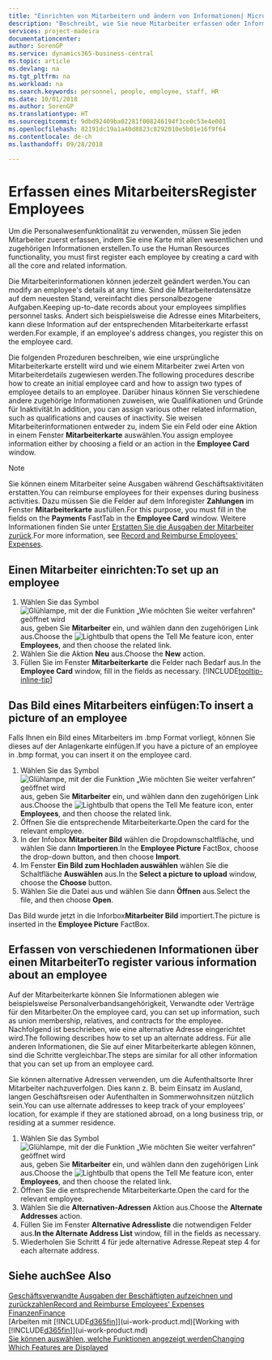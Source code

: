 ```yaml
---
title: "Einrichten von Mitarbeitern und ändern von Informationen| Microsoft Docs"
description: "Beschreibt, wie Sie neue Mitarbeiter erfassen oder Informationen für vorhandene Mitarbeiter bearbeiten."
services: project-madeira
documentationcenter: 
author: SorenGP
ms.service: dynamics365-business-central
ms.topic: article
ms.devlang: na
ms.tgt_pltfrm: na
ms.workload: na
ms.search.keywords: personnel, people, employee, staff, HR
ms.date: 10/01/2018
ms.author: SorenGP
ms.translationtype: HT
ms.sourcegitcommit: 9dbd92409ba02281f008246194f3ce0c53e4e001
ms.openlocfilehash: 82191dc19a1a40d8823c8292010e5b01e16f9f64
ms.contentlocale: de-ch
ms.lasthandoff: 09/28/2018

---
```

# <a name="register-employees"></a><span data-ttu-id="f72ac-103">Erfassen eines Mitarbeiters</span><span class="sxs-lookup"><span data-stu-id="f72ac-103">Register Employees</span></span>
<span data-ttu-id="f72ac-104">Um die Personalwesenfunktionalität zu verwenden, müssen Sie jeden Mitarbeiter zuerst erfassen, indem Sie eine Karte mit allen wesentlichen und zugehörigen Informationen erstellen.</span><span class="sxs-lookup"><span data-stu-id="f72ac-104">To use the Human Resources functionality, you must first register each employee by creating a card with all the core and related information.</span></span>

<span data-ttu-id="f72ac-105">Die Mitarbeiterinformationen können jederzeit geändert werden.</span><span class="sxs-lookup"><span data-stu-id="f72ac-105">You can modify an employee's details at any time.</span></span> <span data-ttu-id="f72ac-106">Sind die Mitarbeiterdatensätze auf dem neuesten Stand, vereinfacht dies personalbezogene Aufgaben.</span><span class="sxs-lookup"><span data-stu-id="f72ac-106">Keeping up-to-date records about your employees simplifies personnel tasks.</span></span> <span data-ttu-id="f72ac-107">Ändert sich beispielsweise die Adresse eines Mitarbeiters, kann diese Information auf der entsprechenden Mitarbeiterkarte erfasst werden.</span><span class="sxs-lookup"><span data-stu-id="f72ac-107">For example, if an employee's address changes, you register this on the employee card.</span></span>

<span data-ttu-id="f72ac-108">Die folgenden Prozeduren beschreiben, wie eine ursprüngliche Mitarbeiterkarte erstellt wird und wie einem Mitarbeiter zwei Arten von Mitarbeiterdetails zugewiesen werden.</span><span class="sxs-lookup"><span data-stu-id="f72ac-108">The following procedures describe how to create an initial employee card and how to assign two types of employee details to an employee.</span></span> <span data-ttu-id="f72ac-109">Darüber hinaus können Sie verschiedene andere zugehörige Informationen zuweisen, wie Qualifikationen und Gründe für Inaktivität.</span><span class="sxs-lookup"><span data-stu-id="f72ac-109">In addition, you can assign various other related information, such as qualifications and causes of inactivity.</span></span> <span data-ttu-id="f72ac-110">Sie weisen Mitarbeiterinformationen entweder zu, indem Sie ein Feld oder eine Aktion in einem Fenster **Mitarbeiterkarte** auswählen.</span><span class="sxs-lookup"><span data-stu-id="f72ac-110">You assign employee information either by choosing a field or an action in the **Employee Card** window.</span></span>

> [!NOTE]  
> <span data-ttu-id="f72ac-111">Sie können einem Mitarbeiter seine Ausgaben während Geschäftsaktivitäten erstatten.</span><span class="sxs-lookup"><span data-stu-id="f72ac-111">You can reimburse employees for their expenses during business activities.</span></span> <span data-ttu-id="f72ac-112">Dazu müssen Sie die Felder auf dem Inforegister **Zahlungen** im Fenster **Mitarbeiterkarte** ausfüllen.</span><span class="sxs-lookup"><span data-stu-id="f72ac-112">For this purpose, you must fill in the fields on the **Payments** FastTab in the **Employee Card** window.</span></span> <span data-ttu-id="f72ac-113">Weitere Informationen finden Sie unter [Erstatten Sie die Ausgaben der Mitarbeiter zurück](finance-how-record-reimburse-employee-expenses.md).</span><span class="sxs-lookup"><span data-stu-id="f72ac-113">For more information, see [Record and Reimburse Employees' Expenses](finance-how-record-reimburse-employee-expenses.md).</span></span>

## <a name="to-set-up-an-employee"></a><span data-ttu-id="f72ac-114">Einen Mitarbeiter einrichten:</span><span class="sxs-lookup"><span data-stu-id="f72ac-114">To set up an employee</span></span>
1. <span data-ttu-id="f72ac-115">Wählen Sie das Symbol ![Glühlampe, mit der die Funktion „Wie möchten Sie weiter verfahren“ geöffnet wird](media/ui-search/search_small.png "Wie möchten Sie weiter verfahren?") aus, geben Sie **Mitarbeiter** ein, und wählen dann den zugehörigen Link aus.</span><span class="sxs-lookup"><span data-stu-id="f72ac-115">Choose the ![Lightbulb that opens the Tell Me feature](media/ui-search/search_small.png "Tell me what you want to do") icon, enter **Employees**, and then choose the related link.</span></span>
2. <span data-ttu-id="f72ac-116">Wählen Sie die Aktion **Neu** aus.</span><span class="sxs-lookup"><span data-stu-id="f72ac-116">Choose the **New** action.</span></span>
3. <span data-ttu-id="f72ac-117">Füllen Sie im Fenster **Mitarbeiterkarte** die Felder nach Bedarf aus.</span><span class="sxs-lookup"><span data-stu-id="f72ac-117">In the **Employee Card** window, fill in the fields as necessary.</span></span> [!INCLUDE[tooltip-inline-tip](includes/tooltip-inline-tip_md.md)]

## <a name="to-insert-a-picture-of-an-employee"></a><span data-ttu-id="f72ac-118">Das Bild eines Mitarbeiters einfügen:</span><span class="sxs-lookup"><span data-stu-id="f72ac-118">To insert a picture of an employee</span></span>
<span data-ttu-id="f72ac-119">Falls Ihnen ein Bild eines Mitarbeiters im .bmp Format vorliegt,  können Sie dieses auf der Anlagenkarte einfügen.</span><span class="sxs-lookup"><span data-stu-id="f72ac-119">If you have a picture of an employee in .bmp format, you can insert it on the employee card.</span></span>

1. <span data-ttu-id="f72ac-120">Wählen Sie das Symbol ![Glühlampe, mit der die Funktion „Wie möchten Sie weiter verfahren“ geöffnet wird](media/ui-search/search_small.png "Wie möchten Sie weiter verfahren?") aus, geben Sie **Mitarbeiter** ein, und wählen dann den zugehörigen Link aus.</span><span class="sxs-lookup"><span data-stu-id="f72ac-120">Choose the ![Lightbulb that opens the Tell Me feature](media/ui-search/search_small.png "Tell me what you want to do") icon, enter **Employees**, and then choose the related link.</span></span>
2. <span data-ttu-id="f72ac-121">Öffnen Sie die entsprechende Mitarbeiterkarte.</span><span class="sxs-lookup"><span data-stu-id="f72ac-121">Open the card for the relevant employee.</span></span>
3. <span data-ttu-id="f72ac-122">In der Infobox **Mitarbeiter Bild** wählen die Dropdownschaltfläche, und wählen Sie dann **Importieren**.</span><span class="sxs-lookup"><span data-stu-id="f72ac-122">In the **Employee Picture** FactBox, choose the drop-down button, and then choose **Import**.</span></span>
4. <span data-ttu-id="f72ac-123">Im Fenster **Ein Bild zum Hochladen auswählen** wählen Sie die Schaltfläche **Auswählen** aus.</span><span class="sxs-lookup"><span data-stu-id="f72ac-123">In the **Select a picture to upload** window, choose the **Choose** button.</span></span>
5. <span data-ttu-id="f72ac-124">Wählen Sie die Datei aus und wählen Sie dann **Öffnen** aus.</span><span class="sxs-lookup"><span data-stu-id="f72ac-124">Select the file, and then choose **Open**.</span></span>

<span data-ttu-id="f72ac-125">Das Bild wurde jetzt in die Inforbox**Mitarbeiter Bild** importiert.</span><span class="sxs-lookup"><span data-stu-id="f72ac-125">The picture is inserted in the **Employee Picture** FactBox.</span></span>

## <a name="to-register-various-information-about-an-employee"></a><span data-ttu-id="f72ac-126">Erfassen von verschiedenen Informationen über einen Mitarbeiter</span><span class="sxs-lookup"><span data-stu-id="f72ac-126">To register various information about an employee</span></span>
<span data-ttu-id="f72ac-127">Auf der Mitarbeiterkarte können Sie Informationen ablegen wie beispielsweise Personalverbandsangehörigkeit, Verwandte oder Verträge für den Mitarbeiter.</span><span class="sxs-lookup"><span data-stu-id="f72ac-127">On the employee card, you can set up information, such as union membership, relatives, and contracts for the employee.</span></span> <span data-ttu-id="f72ac-128">Nachfolgend ist beschrieben, wie eine alternative Adresse eingerichtet wird.</span><span class="sxs-lookup"><span data-stu-id="f72ac-128">The following describes how to set up an alternate address.</span></span> <span data-ttu-id="f72ac-129">Für alle anderen Informationen, die Sie auf einer Mitarbeiterkarte ablegen können, sind die Schritte vergleichbar.</span><span class="sxs-lookup"><span data-stu-id="f72ac-129">The steps are similar for all other information that you can set up from an employee card.</span></span>

<span data-ttu-id="f72ac-130">Sie können alternative Adressen verwenden, um die Aufenthaltsorte Ihrer Mitarbeiter nachzuverfolgen. Dies kann z. B. beim Einsatz im Ausland, langen Geschäftsreisen oder Aufenthalten in Sommerwohnsitzen nützlich sein.</span><span class="sxs-lookup"><span data-stu-id="f72ac-130">You can use alternate addresses to keep track of your employees’ location, for example if they are stationed abroad, on a long business trip, or residing at a summer residence.</span></span>

1. <span data-ttu-id="f72ac-131">Wählen Sie das Symbol ![Glühlampe, mit der die Funktion „Wie möchten Sie weiter verfahren“ geöffnet wird](media/ui-search/search_small.png "Wie möchten Sie weiter verfahren?") aus, geben Sie **Mitarbeiter** ein, und wählen dann den zugehörigen Link aus.</span><span class="sxs-lookup"><span data-stu-id="f72ac-131">Choose the ![Lightbulb that opens the Tell Me feature](media/ui-search/search_small.png "Tell me what you want to do") icon, enter **Employees**, and then choose the related link.</span></span>
2. <span data-ttu-id="f72ac-132">Öffnen Sie die entsprechende Mitarbeiterkarte.</span><span class="sxs-lookup"><span data-stu-id="f72ac-132">Open the card for the relevant employee.</span></span>
3. <span data-ttu-id="f72ac-133">Wählen Sie die **Alternativen-Adressen** Aktion aus.</span><span class="sxs-lookup"><span data-stu-id="f72ac-133">Choose the **Alternate Addresses** action.</span></span>
4. <span data-ttu-id="f72ac-134">Füllen Sie im Fenster **Alternative Adressliste** die notwendigen Felder aus.</span><span class="sxs-lookup"><span data-stu-id="f72ac-134">**In the Alternate Address List** window, fill in the fields as necessary.</span></span>
5. <span data-ttu-id="f72ac-135">Wiederholen Sie Schritt 4 für jede alternative Adresse.</span><span class="sxs-lookup"><span data-stu-id="f72ac-135">Repeat step 4 for each alternate address.</span></span>

## <a name="see-also"></a><span data-ttu-id="f72ac-136">Siehe auch</span><span class="sxs-lookup"><span data-stu-id="f72ac-136">See Also</span></span>
[<span data-ttu-id="f72ac-137">Geschäftsverwandte Ausgaben der Beschäftigten aufzeichnen und zurückzahlen</span><span class="sxs-lookup"><span data-stu-id="f72ac-137">Record and Reimburse Employees' Expenses</span></span>](finance-how-record-reimburse-employee-expenses.md)  
[<span data-ttu-id="f72ac-138">Finanzen</span><span class="sxs-lookup"><span data-stu-id="f72ac-138">Finance</span></span>](finance.md)  
<span data-ttu-id="f72ac-139">[Arbeiten mit [!INCLUDE[d365fin](includes/d365fin_md.md)]](ui-work-product.md)</span><span class="sxs-lookup"><span data-stu-id="f72ac-139">[Working with [!INCLUDE[d365fin](includes/d365fin_md.md)]](ui-work-product.md)</span></span>  
[<span data-ttu-id="f72ac-140">Sie können auswählen, welche Funktionen angezeigt werden</span><span class="sxs-lookup"><span data-stu-id="f72ac-140">Changing Which Features are Displayed</span></span>](ui-experiences.md)

